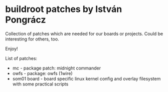 # buildroot patches by István Pongrácz

Collection of patches which are needed for our boards or projects.
Could be interesting for others, too.

Enjoy!

List of patches:
- mc            - package patch: midnight commander
- owfs          - package: owfs (1wire)
- som01 board   - board specific linux kernel config and overlay filesystem 
                  with some practical scripts
